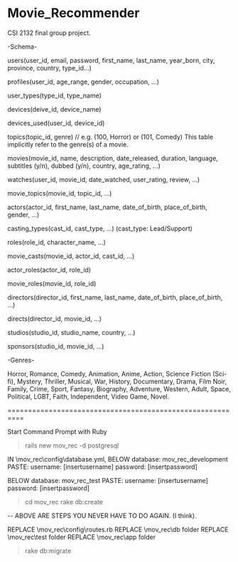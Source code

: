 # Movie_Recommender
CSI 2132 final group project.


-Schema-

users(user_id, email, password, first_name, last_name, year_born, city, province, country, type_id…)

profiles(user_id, age_range, gender, occupation, …)

user_types(type_id, type_name)

devices(deive_id, device_name)

devices_used(user_id, device_id)

topics(topic_id, genre) // e.g. (100, Horror) or (101, Comedy) This table implicitly refer to the genre(s) of a movie.

movies(movie_id, name, description, date_released, duration, language, subtitles (y/n), dubbed (y/n), country, age_rating, …)

watches(user_id, movie_id, date_watched, user_rating, review, …)

movie_topics(movie_id, topic_id, …)

actors(actor_id, first_name, last_name, date_of_birth, place_of_birth, gender, …)

casting_types(cast_id, cast_type, …)
(cast_type: Lead/Support)

roles(role_id, character_name, …)

movie_casts(movie_id, actor_id, cast_id, …)

actor_roles(actor_id, role_id)

movie_roles(movie_id, role_id)

directors(director_id, first_name, last_name, date_of_birth, place_of_birth, …)

directs(director_id, movie_id, …)

studios(studio_id, studio_name, country, …)

sponsors(studio_id, movie_id, …)



-Genres-

Horror,
Romance,
Comedy,
Animation,
Anime,
Action,
Science Fiction (Sci-fi),
Mystery,
Thriller,
Musical,
War,
History,
Documentary,
Drama,
Film Noir,
Family,
Crime,
Sport,
Fantasy,
Biography,
Adventure,
Western,
Adult,
Space,
Political,
LGBT,
Faith,
Independent,
Video Game,
Novel.



==========================================================

Start Command Prompt with Ruby
>rails new mov_rec -d postgresql

IN \mov_rec\config\database.yml,
BELOW database: mov_rec_development PASTE:
username: [insertusername]
password: [insertpassword]

BELOW database: mov_rec_test PASTE:
username: [insertusername]
password: [insertpassword]

>cd mov_rec
>rake db:create

-- ABOVE ARE STEPS YOU NEVER HAVE TO DO AGAIN. (I think).

REPLACE \mov_rec\config\routes.rb
REPLACE \mov_rec\db folder
REPLACE \mov_rec\test folder
REPLACE \mov_rec\app folder

>rake db:migrate